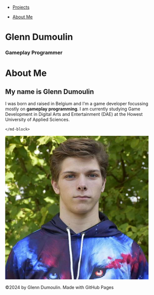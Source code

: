 <link href="../style.css" rel="stylesheet"/>
<link href="./about.css" rel="stylesheet"/>
<script type="module" src="https://md-block.verou.me/md-block.js"></script>

<div class="nav-bar">
  <md-block>

- <a href="../">Projects</a>
- <a href="#" class="active">About Me</a>

  </md-block>
</div>

<div class="title">
  <md-block>

# Glenn Dumoulin

<h3>Gameplay Programmer</h3>

  </md-block>
</div>

<div class="content">
  <div>
    <md-block>

# About Me

## My name is Glenn Dumoulin

I was born and raised in Belgium and I'm a game developer focussing mostly on **gameplay programming**.
I am currently studying Game Development in Digital Arts and Entertainment (DAE) at the Howest University of Applied Sciences.

    </md-block>
  </div>
  <img src="../Assets/profile_picture.jpg" alt="A profile picture of Glenn Dumoulin!" title="Glenn Dumoulin">
</div>

<footer>
  <md-block>

©2024 by Glenn Dumoulin. Made with GitHub Pages

  </md-block>
</footer>
